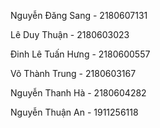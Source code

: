 Nguyễn Đăng Sang - 2180607131

Lê Duy Thuận - 2180603023

Đinh Lê Tuấn Hưng - 2180600557

Võ Thành Trung - 2180603167

Nguyễn Thanh Hà - 2180604282

Nguyễn Thuận An - 1911256118
